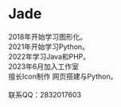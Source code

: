# Jade
  2018年开始学习图形化。  
  2021年开始学习Python。  
  2022年学习Java和PHP。  
  2023年6月加入工作室  
  擅长Icon制作 网页搭建与Python。  
<br>
联系QQ：2832017603
